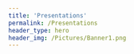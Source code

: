 ```yaml
---
title: 'Presentations'
permalink: /Presentations
header_type: hero
header_img: /Pictures/Banner1.png
---
```

